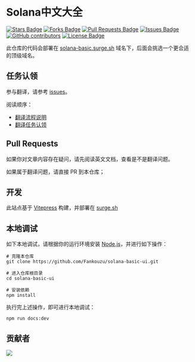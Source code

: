 # Solana中文大全

<a href="https://github.com/Fankouzu/solana-basic-ui/stargazers"><img src="https://img.shields.io/github/stars/Fankouzu/solana-basic-ui" alt="Stars Badge"/></a>
<a href="https://github.com/Fankouzu/solana-basic-ui/network/members"><img src="https://img.shields.io/github/forks/Fankouzu/solana-basic-ui" alt="Forks Badge"/></a>
<a href="https://github.com/Fankouzu/solana-basic-ui/pulls"><img src="https://img.shields.io/github/issues-pr/Fankouzu/solana-basic-ui" alt="Pull Requests Badge"/></a>
<a href="https://github.com/Fankouzu/solana-basic-ui/issues"><img src="https://img.shields.io/github/issues/Fankouzu/solana-basic-ui" alt="Issues Badge"/></a>
<a href="https://github.com/Fankouzu/solana-basic-ui/graphs/contributors"><img alt="GitHub contributors" src="https://img.shields.io/github/contributors/Fankouzu/solana-basic-ui?color=2b9348"></a>
<a href="https://github.com/Fankouzu/solana-basic-ui/blob/master/LICENSE"><img src="https://img.shields.io/github/license/Fankouzu/solana-basic-ui?color=2b9348" alt="License Badge"/></a>

此仓库的代码会部署在 [solana-basic.surge.sh](https://solana-basic.surge.sh/) 域名下，后面会挑选一个更合适的顶级域名。

## 任务认领

参与翻译，请参考 [issues](https://github.com/Fankouzu/solana-basic-ui/issues)。

阅读顺序：
- [翻译流程说明](https://github.com/Fankouzu/solana-basic-ui/issues/17)
- [翻译任务认领](https://github.com/Fankouzu/solana-basic-ui/issues/14)

## Pull Requests
如果你对文章内容存在疑问，请先阅读英文文档，查看是不是翻译问题。

如果属于翻译问题，请直接 PR 到本仓库；

## 开发

此站点基于 [Vitepress](https://vitepress.dev/zh/) 构建，并部署在 [surge.sh](https://surge.sh)

## 本地调试
如下本地调试，请根据你的运行环境安装 [Node.js](https://nodejs.org)，并进行如下操作：
```
# 克隆本仓库
git clone https://github.com/Fankouzu/solana-basic-ui.git

# 进入仓库根目录
cd solana-basic-ui

# 安装依赖
npm install
```
执行完上述操作，即可进行本地调试：
```
npm run docs:dev
```
## 贡献者
<a href="https://github.com/fankouzu/solana-basic-ui/graphs/contributors">
  <img src="https://contrib.rocks/image?repo=fankouzu/solana-basic-ui" />
</a>